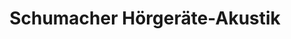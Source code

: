 ---
title: "Schumacher Hörgeräte-Akustik"
url: /tarmstedt/schumacher-hoergeraete-akustik/
shop: Hörgeräte
---